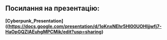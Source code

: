 ## Посилання на презентацію:
**[Cyberpunk_Presentation]((https://docs.google.com/presentation/d/1oKnxNEhr5Hl00UOHljjwfj7-HaOpGQZlAEuhgMPCMik/edit?usp=sharing)**

